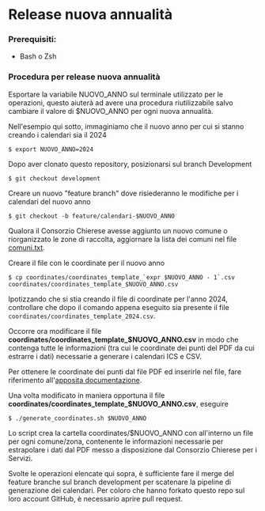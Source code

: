 # Release nuova annualità

### Prerequisiti:
- Bash o Zsh

### Procedura per release nuova annualità

Esportare la variabile NUOVO_ANNO sul terminale utilizzato per le operazioni, questo aiuterà ad avere una procedura riutilizzabile salvo cambiare il valore di $NUOVO_ANNO per ogni nuova annualità.

Nell'esempio qui sotto, immaginiamo che il nuovo anno per cui si stanno creando i calendari sia il 2024

```console
$ export NUOVO_ANNO=2024
```

Dopo aver clonato questo repository, posizionarsi sul branch Development

```console
$ git checkout development
```

Creare un nuovo "feature branch" dove risiederanno le modifiche per i calendari del nuovo anno

```console
$ git checkout -b feature/calendari-$NUOVO_ANNO
```

Qualora il Consorzio Chierese avesse aggiunto un nuovo comune o riorganizzato le zone di raccolta, aggiornare la lista dei comuni nel file [comuni.txt](../../comuni.txt).

Creare il file con le coordinate per il nuovo anno

```console
$ cp coordinates/coordinates_template_`expr $NUOVO_ANNO - 1`.csv coordinates/coordinates_template_$NUOVO_ANNO.csv
```

Ipotizzando che si stia creando il file di coordinate per l'anno 2024, controllare che dopo il comando appena eseguito sia presente il file `coordinates/coordinates_template_2024.csv`.

Occorre ora modificare il file **coordinates/coordinates_template_$NUOVO_ANNO.csv** in modo che contenga tutte le informazioni (tra cui le coordinate dei punti del PDF da cui estrarre i dati) necessarie a generare i calendari ICS e CSV.

Per ottenere le coordinate dei punti dal file PDF ed inserirle nel file, fare riferimento all'[apposita documentazione](coordinate_PDF.md).

Una volta modificato in maniera opportuna il file **coordinates/coordinates_template_$NUOVO_ANNO.csv**, eseguire

```console
$ ./generate_coordinates.sh $NUOVO_ANNO
```

Lo script crea la cartella coordinates/$NUOVO_ANNO con all'interno un file per ogni comune/zona, contenente le informazioni necessarie per estrapolare i dati dal PDF messo a disposizione dal Consorzio Chierese per i Servizi.

Svolte le operazioni elencate qui sopra, è sufficiente fare il merge del feature branche sul branch development per scatenare la pipeline di generazione dei calendari. Per coloro che hanno forkato questo repo sul loro account GitHub, è necessario aprire pull request.